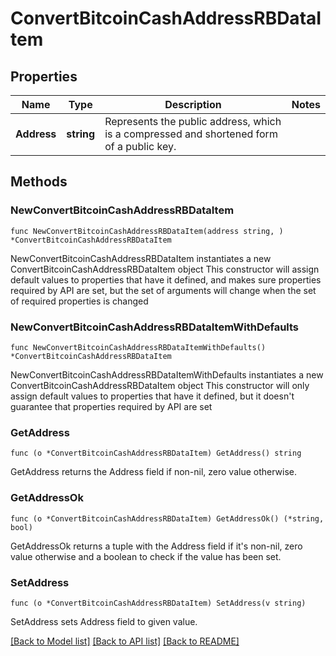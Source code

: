 # ConvertBitcoinCashAddressRBDataItem

## Properties

Name | Type | Description | Notes
------------ | ------------- | ------------- | -------------
**Address** | **string** | Represents the public address, which is a compressed and shortened form of a public key. | 

## Methods

### NewConvertBitcoinCashAddressRBDataItem

`func NewConvertBitcoinCashAddressRBDataItem(address string, ) *ConvertBitcoinCashAddressRBDataItem`

NewConvertBitcoinCashAddressRBDataItem instantiates a new ConvertBitcoinCashAddressRBDataItem object
This constructor will assign default values to properties that have it defined,
and makes sure properties required by API are set, but the set of arguments
will change when the set of required properties is changed

### NewConvertBitcoinCashAddressRBDataItemWithDefaults

`func NewConvertBitcoinCashAddressRBDataItemWithDefaults() *ConvertBitcoinCashAddressRBDataItem`

NewConvertBitcoinCashAddressRBDataItemWithDefaults instantiates a new ConvertBitcoinCashAddressRBDataItem object
This constructor will only assign default values to properties that have it defined,
but it doesn't guarantee that properties required by API are set

### GetAddress

`func (o *ConvertBitcoinCashAddressRBDataItem) GetAddress() string`

GetAddress returns the Address field if non-nil, zero value otherwise.

### GetAddressOk

`func (o *ConvertBitcoinCashAddressRBDataItem) GetAddressOk() (*string, bool)`

GetAddressOk returns a tuple with the Address field if it's non-nil, zero value otherwise
and a boolean to check if the value has been set.

### SetAddress

`func (o *ConvertBitcoinCashAddressRBDataItem) SetAddress(v string)`

SetAddress sets Address field to given value.



[[Back to Model list]](../README.md#documentation-for-models) [[Back to API list]](../README.md#documentation-for-api-endpoints) [[Back to README]](../README.md)


